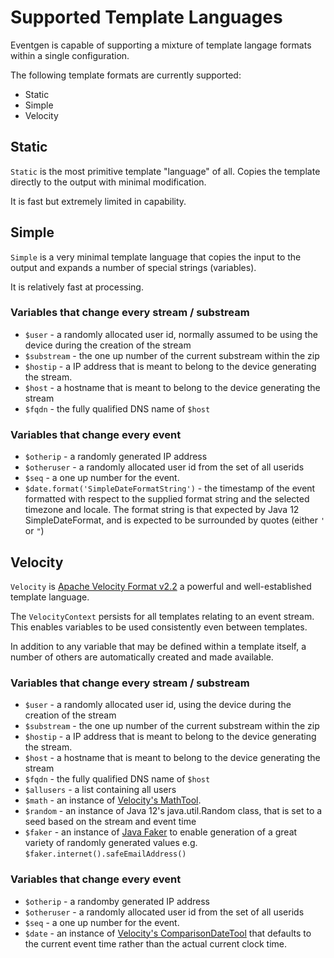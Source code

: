 # Supported Template Languages
Eventgen is capable of supporting a mixture of template langage formats within a single configuration.

The following template formats are currently supported:
* Static
* Simple
* Velocity

## Static
`Static` is the most primitive template "language" of all.  Copies the template directly to the output with minimal modification.

It is fast but extremely limited in capability.

## Simple
`Simple` is a very minimal template language that copies the input to the output and expands a number of special strings (variables).

It is relatively fast at processing.

### Variables that change every stream / substream
* `$user` - a randomly allocated user id, normally assumed to be using the device during the creation of the stream
* `$substream` - the one up number of the current substream within the zip
* `$hostip` - a IP address that is meant to belong to the device generating the stream.
* `$host` - a hostname that is meant to belong to the device generating the stream
* `$fqdn` - the fully qualified DNS name of `$host`

### Variables that change every event
* `$otherip` - a randomly generated IP address
* `$otheruser` - a randomly allocated user id from the set of all userids
* `$seq` - a one up number for the event. 
* `$date.format('SimpleDateFormatString')` - the timestamp of the event formatted with respect to the supplied format
string and the selected timezone and locale.  The format string is that expected by Java 12 SimpleDateFormat, and
is expected to be surrounded by quotes (either `'` or `"`)

## Velocity
`Velocity` is [Apache Velocity Format v2.2](https://velocity.apache.org/engine/2.2/user-guide.html) a powerful and well-established template language.

The `VelocityContext` persists for all templates relating to an event stream. This enables variables to be used
consistently even between templates.

In addition to any variable that may be defined within a template itself, a number of others are automatically created and made available.

### Variables that change every stream / substream
* `$user` - a randomly allocated user id, using the device during the creation of the stream
* `$substream` - the one up number of the current substream within the zip
* `$hostip` - a IP address that is meant to belong to the device generating the stream.
* `$host` - a hostname that is meant to belong to the device generating the stream
* `$fqdn` - the fully qualified DNS name of `$host`
* `$allusers` - a list containing all users
* `$math` - an instance of [Velocity's MathTool](https://velocity.apache.org/tools/3.0/tools-summary.html#MathTool).
* `$random` - an instance of Java 12's java.util.Random class, that is set to a seed based on the stream and event time
* `$faker` - an instance of [Java Faker](https://github.com/DiUS/java-faker) to enable generation of a great variety of
randomly generated values e.g. `$faker.internet().safeEmailAddress()`


### Variables that change every event
* `$otherip` - a randomby generated IP address
* `$otheruser` - a randomly allocated user id from the set of all userids
* `$seq` - a one up number for the event. 
* `$date` - an instance of [Velocity's ComparisonDateTool](https://velocity.apache.org/tools/3.0/tools-summary.html#ComparisonDateTool) 
that defaults to the current event time rather than the actual current clock time.


